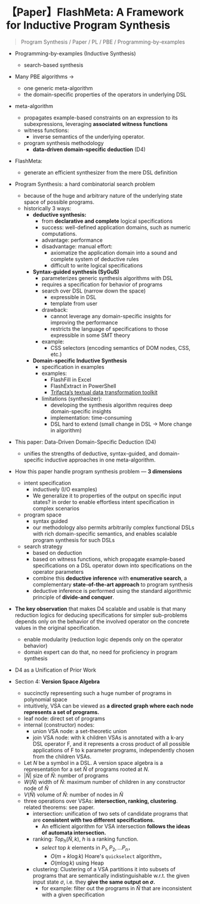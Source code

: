 # 【Paper】FlashMeta: A Framework for Inductive Program Synthesis

> Program Synthesis / Paper / PL / PBE / Programming-by-examples

- Programming-by-examples (Inductive Synthesis)
  - search-based synthesis
- Many PBE algorithms -> 
  - one generic meta-algorithm
  - the domain-specific properties of the operators in underlying DSL
- meta-algorithm 
  - propagates example-based constraints on an expression to its subexpressions, leveraging **associated witness functions**
  - witness functions:
    - inverse semantics of the underlying operator.
  - program synthesis methodology
    - **data-driven domain-specific deduction** (D4)
- FlashMeta:
  - generate an efficient synthesizer from the mere DSL definition
- Program Synthesis: a hard combinatorial search problem
  - because of the huge and arbitrary nature of the underlying state space of possible programs.
  - historically 3 ways:
    - **deductive synthesis:**
      - from **declarative and complete** logical specifications
      - success: well-defined application domains, such as numeric computations.
      - advantage: performance
      - disadvantage: manual effort:
        - axiomatize the application domain into a sound and complete system of deductive rules
        - difficult to write logical specifications
    - **Syntax-guided synthesis (SyGuS)**
      - parameterizes generic synthesis algorithms with DSL
      - requires a specification for behavior of programs
      - search over DSL (narrow down the space)
        - expressible in DSL
        - template from user
      - drawback:
        - cannot leverage any domain-specific insights for improving the performance
        - restricts the language of specifications to those expressible in some SMT theory
      - example:
        - CSS selectors (encoding semantics of DOM nodes, CSS, etc.)
    - **Domain-specific Inductive Synthesis**
      - specification in examples
      - examples:
        - FlashFill in Excel
        - FlashExtract in PowerShell
        - [Trifacta’s textual data transformation toolkit](http://www.trifacta.com/)
      - limitations (synthesizer):
        - developing the synthesis algorithm requires deep domain-specific insights
        - implementation: time-consuming
        - DSL hard to extend (small change in DSL -> More change in algorithm)
- This paper: Data-Driven Domain-Specific Deduction (D4)
  - unifies the strengths of deductive, syntax-guided, and domain-specific inductive approaches in one meta-algorithm.
- How this paper handle program synthesis problem — **3 dimensions**
  - intent specification
    - inductively (I/O examples)
    - We generalize it to properties of the output on specific input states? in order to enable effortless intent specification in complex scenarios
  - program space
    - syntax guided
    - our methodology also permits arbitrarily complex functional DSLs with rich domain-specific semantics, and enables scalable program synthesis for such DSLs
  - search strategy
    - based on deduction
    - based on witness functions, which propagate example-based specifications on a DSL operator down into specifications on the operator parameters
    - combine this **deductive inference** with **enumerative search**, a complementary **state-of-the-art approach** to program synthesis
    - deductive inference is performed using the standard algorithmic principle of **divide-and conquer**.
- **The key observation** that makes D4 scalable and usable is that many reduction logics for deducing specifications for simpler sub-problems depends only on the behavior of the involved operator on the concrete values in the original specification.
  - enable modularity (reduction logic depends only on the operator behavior)
  - domain expert can do that, no need for proficiency in program synthesis

- D4 as a Unification of Prior Work

- Section 4: **Version Space Algebra**
  - succinctly representing such a huge number of programs in polynomial space
  - intuitively, VSA can be viewed as **a directed graph where each node represents a set of programs.**
  - leaf node: direct set of programs
  - internal (constructor) nodes:
    - union VSA node: a set-theoretic union
    - join VSA node: with k children VSAs is annotated with a k-ary DSL operator F, and it represents a
      cross product of all possible applications of F to k parameter programs, independently chosen from the children VSAs.
  - Let $N$ be a symbol in a DSL. A version space algebra is a representation for a set $\tilde{N}$ of programs rooted at $N$.
  - $|\tilde{N}|$ size of $\tilde{N}$: number of programs
  - $W(\tilde{N})$ width of $\tilde{N}$: maximum number of children in any constructor node of $\tilde{N}$
  - $V(\tilde{N})$ volume of $\tilde{N}$: number of nodes in $\tilde{N}$
  - three operations over VSAs: **intersection, ranking, clustering**. related theorems: see paper.
    - intersection: unification of two sets of candidate programs that are **consistent with two different specifications.**
      - An efficient algorithm for VSA intersection **follows the ideas of automata intersection.**
    - ranking: $Top_h(\tilde{N},k)$, $h$ is a ranking function. 
      - $select$ top $k$ elements in $P_1, P_2, ...P_n$，
        - $O(m+k \log k)$ Hoare's `quickselect` algorithm，
        - $O(m\log k)$ using Heap
    - clustering: Clustering of a VSA partitions it into subsets of programs that are semantically indistinguishable w.r.t. the given input state $\sigma$, i.e. they **give the same output on $\sigma$​.**
      - for example: filter out the programs in $\tilde{N}$ that are inconsistent with a given specification



